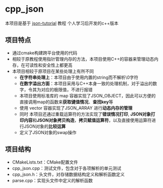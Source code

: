 # cpp_json

本项目是基于 [json-tutorial](https://github.com/miloyip/json-tutorial) 教程 个人学习后开发的c++版本  


## 项目特点  
- 通过cmake构建跨平台使用的代码  
- 相较于原教程使用指针管理内存的方法，本项目使用C++的容器来管理动态内存，在可读性和安全性上都更高  
- 本项目相较于原项目在某些处理上有所不同  
  - **在字符串处理上**：本项目由于使用内置的string而不解析\0字符  
  - **在数字溢出方面**：本项目采用与C++本身一致的处理机制，对于溢出的数字，令其为对应的极限值，不进行报错  
  - 本项目使用标准库的 map 容器实现了JSON_OBJECT，因此可以方便的直接调用map的函数来**获取键值情况**、**查找key**等  
  - 使用 vector 容器实现了JSON_ARRAY 进行**动态内存的管理**  
  - 同时 本项目还通过重载运算符的方法实现了**错误情况打印**, **JSON对象打印内容**和**JSON对象拷贝构造**，**拷贝赋值运算符**，以及直接使用运算符进行JSON对象的**比较运算**  
  - 定义了JSON对象的swap操作

## 项目结构
- CMakeLists.txt：CMake配置文件  
- cpp_json.cpp：测试文件，包含对于各项解析的单元测试  
- cpp_json.h：头文件，对存储数据结构定义和解析函数定义  
- parse.cpp：实现头文件中定义的解析函数  
